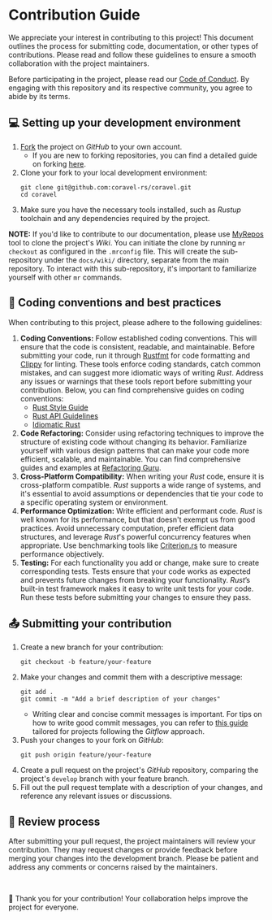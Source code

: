 # Contribution Guide

We appreciate your interest in contributing to this project! This document outlines the process for submitting code, documentation, or other types of contributions. Please read and follow these guidelines to ensure a smooth collaboration with the project maintainers.

Before participating in the project, please read our [Code of Conduct](https://github.com/coravel-rs/.github/blob/main/docs/CODE_OF_CONDUCT.md). By engaging with this repository and its respective community, you agree to abide by its terms.

## 💻 Setting up your development environment

1. [Fork](https://github.com/coravel-rs/coravel/fork) the project on _GitHub_ to your own account.
    - If you are new to forking repositories, you can find a detailed guide on forking [here](https://docs.github.com/en/get-started/quickstart/fork-a-repo).
2. Clone your fork to your local development environment:
    ```
    git clone git@github.com:coravel-rs/coravel.git
    cd coravel
    ```
3. Make sure you have the necessary tools installed, such as _Rustup_ toolchain and any dependencies required by the project.

**NOTE:** If you'd like to contribute to our documentation, please use [MyRepos](https://myrepos.branchable.com) tool to clone the project's _Wiki_. You can initiate the clone by running `mr checkout` as configured in the `.mrconfig` file. This will create the sub-repository under the `docs/wiki/` directory, separate from the main repository. To interact with this sub-repository, it's important to familiarize yourself with other `mr` commands.

## 📐 Coding conventions and best practices

When contributing to this project, please adhere to the following guidelines:

1. **Coding Conventions:** Follow established coding conventions. This will ensure that the code is consistent, readable, and maintainable. Before submitting your code, run it through [Rustfmt](https://github.com/rust-lang/rustfmt) for code formatting and [Clippy](https://github.com/rust-lang/rust-clippy) for linting. These tools enforce coding standards, catch common mistakes, and can suggest more idiomatic ways of writing _Rust_. Address any issues or warnings that these tools report before submitting your contribution. Below, you can find comprehensive guides on coding conventions:
    - [Rust Style Guide](https://enso.org/docs/developer/enso/style-guide/rust.html)
    - [Rust API Guidelines](https://rust-lang.github.io/api-guidelines/)
    - [Idiomatic Rust](https://github.com/mre/idiomatic-rust)
2. **Code Refactoring:** Consider using refactoring techniques to improve the structure of existing code without changing its behavior. Familiarize yourself with various design patterns that can make your code more efficient, scalable, and maintainable. You can find comprehensive guides and examples at [Refactoring Guru](https://refactoring.guru/).
3. **Cross-Platform Compatibility:** When writing your _Rust_ code, ensure it is cross-platform compatible. _Rust_ supports a wide range of systems, and it's essential to avoid assumptions or dependencies that tie your code to a specific operating system or environment.
4. **Performance Optimization:** Write efficient and performant code. _Rust_ is well known for its performance, but that doesn't exempt us from good practices. Avoid unnecessary computation, prefer efficient data structures, and leverage _Rust_'s powerful concurrency features when appropriate. Use benchmarking tools like [Criterion.rs](https://github.com/bheisler/criterion.rs) to measure performance objectively.
5. **Testing:** For each functionality you add or change, make sure to create corresponding tests. Tests ensure that your code works as expected and prevents future changes from breaking your functionality. _Rust_’s built-in test framework makes it easy to write unit tests for your code. Run these tests before submitting your changes to ensure they pass.

## 📤 Submitting your contribution

1. Create a new branch for your contribution:
    ```
    git checkout -b feature/your-feature
    ```
2. Make your changes and commit them with a descriptive message:
    ```
    git add .
    git commit -m "Add a brief description of your changes"
    ```
    - Writing clear and concise commit messages is important. For tips on how to write good commit messages, you can refer to [this guide](https://chris.beams.io/posts/git-commit/) tailored for projects following the _Gitflow_ approach.
3. Push your changes to your fork on _GitHub_:
    ```
    git push origin feature/your-feature
    ```
4. Create a pull request on the project's _GitHub_ repository, comparing the project's `develop` branch with your feature branch.
5. Fill out the pull request template with a description of your changes, and reference any relevant issues or discussions.

## 🧐 Review process

After submitting your pull request, the project maintainers will review your contribution. They may request changes or provide feedback before merging your changes into the development branch. Please be patient and address any comments or concerns raised by the maintainers.

<br>

💖 Thank you for your contribution! Your collaboration helps improve the project for everyone.
